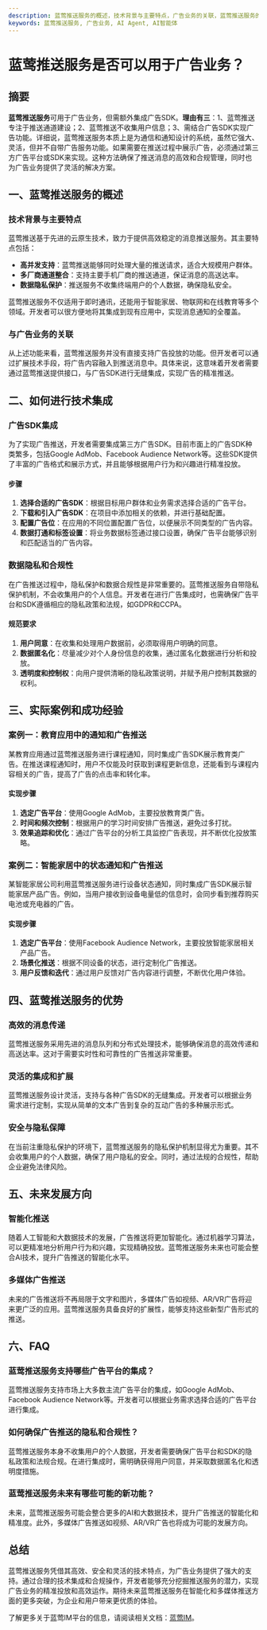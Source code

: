```yaml
---
description: 蓝莺推送服务的概述，技术背景与主要特点，广告业务的关联，蓝莺推送服务的优势。
keywords: 蓝莺推送服务, 广告业务, AI Agent, AI智能体
---
```

# 蓝莺推送服务是否可以用于广告业务？

## 摘要

**蓝莺推送服务**可用于广告业务，但需额外集成广告SDK。**理由有三**：1、蓝莺推送专注于推送通道建设；2、蓝莺推送不收集用户信息；3、需结合广告SDK实现广告功能。详细说，蓝莺推送服务本质上是为通信和通知设计的系统，虽然它强大、灵活，但并不自带广告服务功能。如果需要在推送过程中展示广告，必须通过第三方广告平台或SDK来实现。这种方法确保了推送消息的高效和合规管理，同时也为广告业务提供了灵活的解决方案。

## 一、蓝莺推送服务的概述

### 技术背景与主要特点

蓝莺推送基于先进的云原生技术，致力于提供高效稳定的消息推送服务。其主要特点包括：
- **高并发支持**：蓝莺推送能够同时处理大量的推送请求，适合大规模用户群体。
- **多厂商通道整合**：支持主要手机厂商的推送通道，保证消息的高送达率。
- **数据隐私保护**：推送服务不收集终端用户的个人数据，确保隐私安全。

蓝莺推送服务不仅适用于即时通讯，还能用于智能家居、物联网和在线教育等多个领域。开发者可以很方便地将其集成到现有应用中，实现消息通知的全覆盖。

### 与广告业务的关联

从上述功能来看，蓝莺推送服务并没有直接支持广告投放的功能。但开发者可以通过扩展技术手段，将广告内容融入到推送消息中。具体来说，这意味着开发者需要通过蓝莺推送提供接口，与广告SDK进行无缝集成，实现广告的精准推送。

## 二、如何进行技术集成

### 广告SDK集成

为了实现广告推送，开发者需要集成第三方广告SDK。目前市面上的广告SDK种类繁多，包括Google AdMob、Facebook Audience Network等。这些SDK提供了丰富的广告格式和展示方式，并且能够根据用户行为和兴趣进行精准投放。

#### 步骤

1. **选择合适的广告SDK**：根据目标用户群体和业务需求选择合适的广告平台。
2. **下载和引入广告SDK**：在项目中添加相关的依赖，并进行基础配置。
3. **配置广告位**：在应用的不同位置配置广告位，以便展示不同类型的广告内容。
4. **数据打通和标签设置**：将业务数据标签通过接口设置，确保广告平台能够识别和匹配适当的广告内容。

### 数据隐私和合规性

在广告推送过程中，隐私保护和数据合规性是非常重要的。蓝莺推送服务自带隐私保护机制，不会收集用户的个人信息。开发者在进行广告集成时，也需确保广告平台和SDK遵循相应的隐私政策和法规，如GDPR和CCPA。

#### 规范要求

1. **用户同意**：在收集和处理用户数据前，必须取得用户明确的同意。
2. **数据匿名化**：尽量减少对个人身份信息的收集，通过匿名化数据进行分析和投放。
3. **透明度和控制权**：向用户提供清晰的隐私政策说明，并赋予用户控制其数据的权利。

## 三、实际案例和成功经验

### 案例一：教育应用中的通知和广告推送

某教育应用通过蓝莺推送服务进行课程通知，同时集成广告SDK展示教育类广告。在推送课程通知时，用户不仅能及时获取到课程更新信息，还能看到与课程内容相关的广告，提高了广告的点击率和转化率。

#### 实现步骤
1. **选定广告平台**：使用Google AdMob，主要投放教育类广告。
2. **时间和频次控制**：根据用户的学习时间安排广告推送，避免过多打扰。
3. **效果追踪和优化**：通过广告平台的分析工具监控广告表现，并不断优化投放策略。

### 案例二：智能家居中的状态通知和广告推送

某智能家居公司利用蓝莺推送服务进行设备状态通知，同时集成广告SDK展示智能家居产品广告。例如，当用户接收到设备电量低的信息时，会同步看到推荐购买电池或充电器的广告。

#### 实现步骤
1. **选定广告平台**：使用Facebook Audience Network，主要投放智能家居相关产品广告。
2. **场景化推送**：根据不同设备的状态，进行定制化广告推送。
3. **用户反馈和迭代**：通过用户反馈对广告内容进行调整，不断优化用户体验。

## 四、蓝莺推送服务的优势

### 高效的消息传递

蓝莺推送服务采用先进的消息队列和分布式处理技术，能够确保消息的高效传递和高送达率。这对于需要实时性和可靠性的广告推送非常重要。

### 灵活的集成和扩展

蓝莺推送服务设计灵活，支持与各种广告SDK的无缝集成。开发者可以根据业务需求进行定制，实现从简单的文本广告到复杂的互动广告的多种展示形式。

### 安全与隐私保障

在当前注重隐私保护的环境下，蓝莺推送服务的隐私保护机制显得尤为重要。其不会收集用户的个人数据，确保了用户隐私的安全。同时，通过法规的合规性，帮助企业避免法律风险。

## 五、未来发展方向

### 智能化推送

随着人工智能和大数据技术的发展，广告推送将更加智能化。通过机器学习算法，可以更精准地分析用户行为和兴趣，实现精确投放。蓝莺推送服务未来也可能会整合AI技术，提升广告推送的智能化水平。

### 多媒体广告推送

未来的广告推送将不再局限于文字和图片，多媒体广告如视频、AR/VR广告将迎来更广泛的应用。蓝莺推送服务具备良好的扩展性，能够支持这些新型广告形式的推送。

## 六、FAQ

### **蓝莺推送服务支持哪些广告平台的集成？**

蓝莺推送服务支持市场上大多数主流广告平台的集成，如Google AdMob、Facebook Audience Network等。开发者可以根据业务需求选择合适的广告平台进行集成。

### **如何确保广告推送的隐私和合规性？**

蓝莺推送服务本身不收集用户的个人数据，开发者需要确保广告平台和SDK的隐私政策和法规合规。在进行集成时，需明确获得用户同意，并采取数据匿名化和透明度措施。

### **蓝莺推送服务未来有哪些可能的新功能？**

未来，蓝莺推送服务可能会整合更多的AI和大数据技术，提升广告推送的智能化和精准度。此外，多媒体广告推送如视频、AR/VR广告也将成为可能的发展方向。

## 总结

蓝莺推送服务凭借其高效、安全和灵活的技术特点，为广告业务提供了强大的支持。通过合理的技术集成和合规操作，开发者能够充分挖掘推送服务的潜力，实现广告业务的精准投放和高效运作。期待未来蓝莺推送服务在智能化和多媒体推送方面的更多突破，为企业和用户带来更优质的体验。

了解更多关于蓝莺IM平台的信息，请阅读相关文档：[蓝莺IM](https://www.lanyingim.com)。